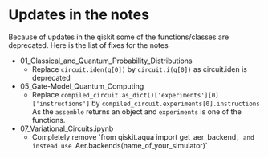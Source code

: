 # Updates in the notes 

Because of updates in the qiskit some of the functions/classes are deprecated. Here is the list of fixes for the notes

* 01_Classical_and_Quantum_Probability_Distributions
    * Replace `circuit.iden(q[0])` by `circuit.i(q[0])` as circuit.iden is deprecated
* 05_Gate-Model_Quantum_Computing
    * Replace `compiled_circuit.as_dict()['experiments'][0]['instructions']`  by `compiled_circuit.experiments[0].instructions` As the `assemble` returns an object and `experiments` is one of the functions.
* 07_Variational_Circuits.ipynb 
    * Completely remove 'from qiskit.aqua import get_aer_backend`, and instead use `Aer.backends(name_of_your_simulator)`
